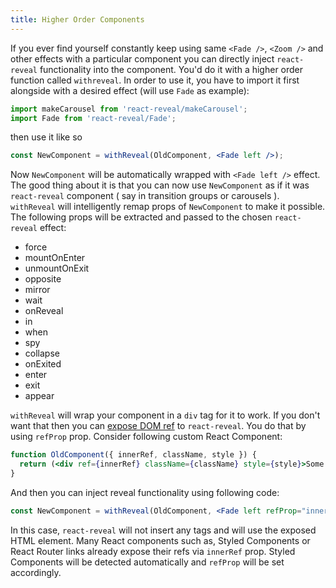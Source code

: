 ```yaml
---
title: Higher Order Components
---
```


If you ever find yourself constantly keep using same `<Fade />`, `<Zoom />` and other effects with a particular component you can directly inject `react-reveal` functionality into the component. You'd
do it with a higher order function called `withreveal`. In order to use it, you have to import it first alongside with a desired effect (will use `Fade` as example):

```jsx
import makeCarousel from 'react-reveal/makeCarousel';
import Fade from 'react-reveal/Fade';
```

then use it like so
```jsx
const NewComponent = withReveal(OldComponent, <Fade left />);
```

Now `NewComponent` will be automatically wrapped with `<Fade left />` effect. 
The good thing about it is that you can now use `NewComponent` as if it was `react-reveal` component 
( say in transition groups or carousels ). `withReveal` will intelligently remap props of `NewComponent` to make it possible. The following props will be extracted and passed to the chosen `react-reveal` effect:

- force
- mountOnEnter
- unmountOnExit
- opposite
- mirror
- wait
- onReveal
- in
- when
- spy
- collapse
- onExited
- enter
- exit
- appear

`withReveal` will wrap your component in a `div` tag for it to work. If you don't want that 
then you can [expose DOM ref](https://reactjs.org/docs/refs-and-the-dom.html#exposing-dom-refs-to-parent-components) to `react-reveal`. You do that by using `refProp` prop. Consider following custom React Component:

```jsx
function OldComponent({ innerRef, className, style }) {
  return (<div ref={innerRef} className={className} style={style}>Some content</div>);
}
```

And then you can inject reveal functionality using following code:

```jsx
const NewComponent = withReveal(OldComponent, <Fade left refProp="innerRef" />);
```

In this case, `react-reveal` will not insert any tags and will use the exposed HTML element. Many React components such as, Styled Components or React Router links already expose their refs via `innerRef` prop.
Styled Components will be detected automatically and `refProp` will be set accordingly.



